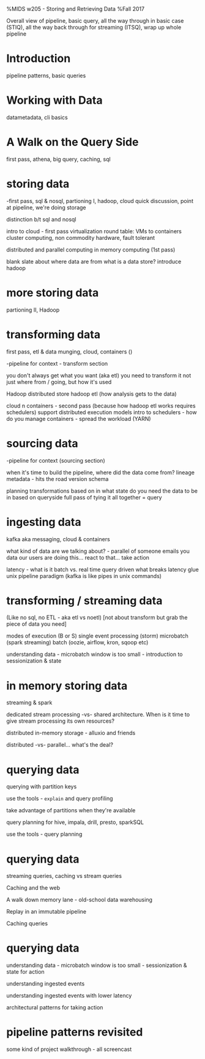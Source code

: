 %MIDS w205 - Storing and Retrieving Data
%Fall 2017

<div class = "notes">Overall view of pipeline, basic query, all the way through in basic case (STIQ), all the way back through for streaming (ITSQ), wrap up whole pipeline</div>

# Introduction
pipeline patterns, basic queries

# Working with Data
datametadata, cli basics

# A Walk on the Query Side
first pass, athena, big query, caching, sql

# storing data
-first pass, sql & nosql, partioning I, hadoop, cloud
quick discussion, point at pipeline, we're doing storage

distinction b/t sql and nosql

intro to cloud - first pass
    virtualization
    round table: VMs to containers
    cluster computing, non commodity hardware, 
    fault tolerant

distributed and parallel computing
in memory computing (1st pass)

blank slate about where data are from
what is a data store?
	introduce hadoop

# more storing data
partioning II, Hadoop


# transforming data
first pass, etl & data munging, cloud, containers ()

-pipeline for context - transform section

you don't always get what you want (aka etl)
	you need to transform it
	not just where from / going, but how it's used
	

Hadoop
	distributed store
	hadoop etl (how analysis gets to the data)

cloud n containers - second pass (because how hadoop etl works requires schedulers)
  support distributed execution models
  intro to schedulers - how do you manage containers - spread the workload
  (YARN)

# sourcing data

-pipeline for context (sourcing section)

when it's time to build the pipeline, where did the data come from?
	lineage 
	metadata - hits the road
	version
	schema

planning transformations based on in what state do you need the data to be in based on queryside
	full pass of tying it all together = query


# ingesting data
kafka aka messaging, cloud & containers

what kind of data are we talking about? - parallel of someone emails you data
our users are doing this... react to that... take action


latency - what is it
batch vs. real time
query driven
what breaks latency
glue
unix pipeline paradigm (kafka is like pipes in unix commands)


# transforming / streaming data
(Like no sql, no ETL - aka etl vs noetl) [not about transform but grab the piece of data you need]


modes of execution (B or S)
single event processing (storm)
microbatch (spark streaming)
batch (oozie, airflow, kron, sqoop etc)

understanding data - microbatch window is too small - introduction to sessionization & state


# in memory storing data
streaming & spark

dedicated stream processing -vs- shared architecture.  When is it time to give
stream processing its own resources?

distributed in-memory storage - alluxio and friends

distributed -vs- parallel... what's the deal?


# querying data
querying with partition keys

use the tools - `explain` and query profiling

take advantage of partitions when they're available

query planning for hive, impala, drill, presto, sparkSQL

use the tools - query planning


# querying data
streaming queries, caching vs stream queries

Caching and the web

A walk down memory lane - old-school data warehousing

Replay in an immutable pipeline

Caching queries


# querying data
understanding data - microbatch window is too small -  sessionization & state for action

understanding ingested events

understanding ingested events with lower latency

architectural patterns for taking action


# pipeline patterns revisited
some kind of project walkthrough - all screencast

